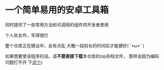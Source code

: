 <h1>一个简单易用的安卓工具箱</h1>	
同时提供了一些常用方法和可调用的组件供开发者使用

个人处女作，写得很烂

整个仓库正在建设中，会有点乱
大概一段较长的时间后才能建好( ˘•ω•˘ )

如果想要使该程序的话，请<strong>不要直接下载</strong>本仓库的zip存档文件，
那样会因为编码问题打不开
下[这个](https://www.123865.com/s/on0rVv-VlhV))
